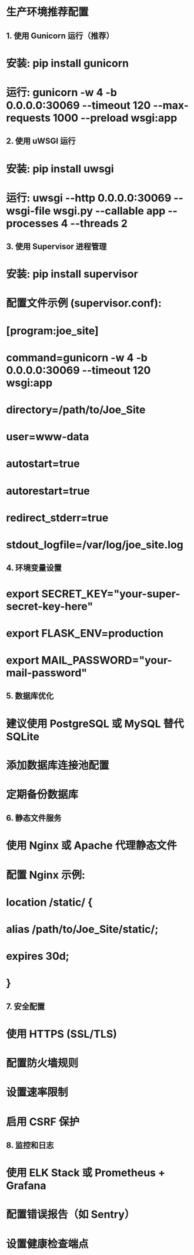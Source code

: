 # 生产环境推荐配置

## 1. 使用 Gunicorn 运行（推荐）
# 安装: pip install gunicorn
# 运行: gunicorn -w 4 -b 0.0.0.0:30069 --timeout 120 --max-requests 1000 --preload wsgi:app

## 2. 使用 uWSGI 运行
# 安装: pip install uwsgi
# 运行: uwsgi --http 0.0.0.0:30069 --wsgi-file wsgi.py --callable app --processes 4 --threads 2

## 3. 使用 Supervisor 进程管理
# 安装: pip install supervisor
# 配置文件示例 (supervisor.conf):
# [program:joe_site]
# command=gunicorn -w 4 -b 0.0.0.0:30069 --timeout 120 wsgi:app
# directory=/path/to/Joe_Site
# user=www-data
# autostart=true
# autorestart=true
# redirect_stderr=true
# stdout_logfile=/var/log/joe_site.log

## 4. 环境变量设置
# export SECRET_KEY="your-super-secret-key-here"
# export FLASK_ENV=production
# export MAIL_PASSWORD="your-mail-password"

## 5. 数据库优化
# 建议使用 PostgreSQL 或 MySQL 替代 SQLite
# 添加数据库连接池配置
# 定期备份数据库

## 6. 静态文件服务
# 使用 Nginx 或 Apache 代理静态文件
# 配置 Nginx 示例:
# location /static/ {
#     alias /path/to/Joe_Site/static/;
#     expires 30d;
# }

## 7. 安全配置
# 使用 HTTPS (SSL/TLS)
# 配置防火墙规则
# 设置速率限制
# 启用 CSRF 保护

## 8. 监控和日志
# 使用 ELK Stack 或 Prometheus + Grafana
# 配置错误报告（如 Sentry）
# 设置健康检查端点
